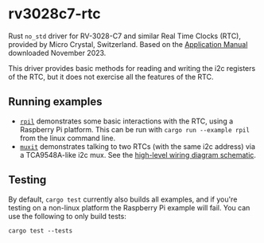 # rv3028c7-rtc

Rust `no_std` driver for RV-3028-C7 and similar Real Time Clocks (RTC),
provided by Micro Crystal, Switzerland. 
Based on the
[Application Manual](https://www.microcrystal.com/fileadmin/Media/Products/RTC/App.Manual/RV-3028-C7_App-Manual.pdf)
downloaded November 2023.

This driver provides basic methods for reading and writing the i2c registers of the RTC,
but it does not exercise all the features of the RTC. 

## Running examples

- [`rpil`](./examples/rpil.rs) demonstrates some basic interactions with the RTC, using a Raspberry Pi platform. 
This can be run with `cargo run --example rpil` from the linux command line.
- [`muxit`](./examples/muxit.rs) demonstrates talking to two RTCs (with the same i2c address) via a TCA9548A-like i2c mux. See the [high-level wiring diagram schematic](./res/dual-rtc-schematic.pdf).



## Testing

By default, `cargo test` currently also builds all examples,
and if you're testing on a non-linux platform the Raspberry Pi example will fail. 
You can use the following to only build tests:

```
cargo test --tests
```

